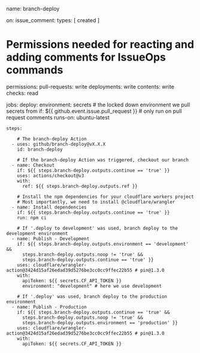 name: branch-deploy

on:
  issue_comment:
    types: [ created ]

# Permissions needed for reacting and adding comments for IssueOps commands
permissions:
  pull-requests: write
  deployments: write
  contents: write
  checks: read

jobs:
  deploy:
    environment: secrets # the locked down environment we pull secrets from
    if: ${{ github.event.issue.pull_request }} # only run on pull request comments
    runs-on: ubuntu-latest

    steps:

        # The branch-deploy Action
      - uses: github/branch-deploy@vX.X.X
        id: branch-deploy

        # If the branch-deploy Action was triggered, checkout our branch
      - name: Checkout
        if: ${{ steps.branch-deploy.outputs.continue == 'true' }}
        uses: actions/checkout@v3
        with:
          ref: ${{ steps.branch-deploy.outputs.ref }}

        # Install the npm dependencies for your cloudflare workers project
        # Most importantly, we need to install @cloudflare/wrangler
      - name: Install dependencies
        if: ${{ steps.branch-deploy.outputs.continue == 'true' }}
        run: npm ci

        # If '.deploy to development' was used, branch deploy to the development environment
      - name: Publish - Development
        if: ${{ steps.branch-deploy.outputs.environment == 'development' &&
          steps.branch-deploy.outputs.noop != 'true' &&
          steps.branch-deploy.outputs.continue == 'true' }}
        uses: cloudflare/wrangler-action@3424d15af26edad39d5276be3cc0cc9ffec22b55 # pin@1.3.0
        with:
          apiToken: ${{ secrets.CF_API_TOKEN }}
          environment: "development" # here we use development

        # If '.deploy' was used, branch deploy to the production environment
      - name: Publish - Production
        if: ${{ steps.branch-deploy.outputs.continue == 'true' &&
          steps.branch-deploy.outputs.noop != 'true' &&
          steps.branch-deploy.outputs.environment == 'production' }}
        uses: cloudflare/wrangler-action@3424d15af26edad39d5276be3cc0cc9ffec22b55 # pin@1.3.0
        with:
          apiToken: ${{ secrets.CF_API_TOKEN }}
